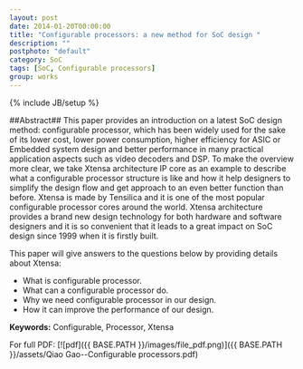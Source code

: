 ```yaml
---
layout: post
date: 2014-01-20T00:00:00
title: "Configurable processors: a new method for SoC design "
description: ""
postphoto: "default"
category: SoC
tags: [SoC, Configurable processors]
group: works
---
```

{% include JB/setup %}

##Abstract##
This paper provides an introduction on a latest SoC design method: configurable processor, 
which has been widely used for the sake of its lower cost, lower power consumption, higher 
efficiency for ASIC or Embedded system design and better performance in many practical application 
aspects such as video decoders and DSP. To make the overview more clear, we take Xtensa architecture 
IP core as an example to describe what a configurable processor structure is like and how it help 
designers to simplify the design flow and get approach to an even better function than before. 
Xtensa is made by Tensilica and it is one of the most popular configurable processor cores around 
the world. Xtensa architecture provides a brand new design technology for both hardware and software 
designers and it is so convenient that it leads to a great impact on SoC design since 1999 when it is 
firstly built. 

This paper will give answers to the questions below by providing details about Xtensa: 

- What is configurable processor. 
- What can a configurable processor do. 
- Why we need configurable processor in our design. 
- How it can improve the performance of our design.  

**Keywords:** Configurable, Processor, Xtensa 

For full PDF: [![pdf]({{ BASE.PATH }}/images/file_pdf.png)]({{ BASE.PATH }}/assets/Qiao Gao--Configurable processors.pdf)

